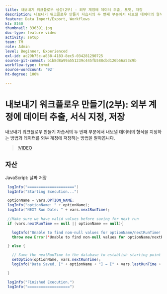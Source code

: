 ```yaml
---
title: 내보내기 워크플로우 생성(2부) - 외부 계정에 데이터 추출, 포맷, 저장
description: 내보내기 워크플로우 만들기 자습서의 두 번째 부분에서 내보낼 데이터의 형식을 지정하는 방법과 데이터를 외부 계정에 저장하는 방법을 알아봅니다.
feature: Data Import/Export, Workflows
kt: 8160
thumbnail: 336391.jpg
doc-type: feature video
activity: setup
team: TM
role: Admin
level: Beginner, Experienced
exl-id: ac29b75c-a838-4183-8ec5-034281290725
source-git-commit: b1b8d8a99a551239c445fb588cbd126b66a53c9b
workflow-type: tm+mt
source-wordcount: '92'
ht-degree: 100%

---
```


# 내보내기 워크플로우 만들기(2부): 외부 계정에 데이터 추출, 서식 지정, 저장

내보내기 워크플로우 만들기 자습서의 두 번째 부분에서 내보낼 데이터의 형식을 지정하는 방법과 데이터를 외부 계정에 저장하는 방법을 알아봅니다.

>[!VIDEO](https://video.tv.adobe.com/v/336391?quality=12&learn=on)

## 자산

JavaScript: 날짜 저장

```java
 logInfo("=====================")
 logInfo("Starting Execution...")

 optionName = vars.OPTION_NAME;
 logInfo("optionName: " + optionName);
 logInfo("NEXT Run Date: " + vars.nextRunTime);
 
 //Make sure we have valid values before saving for next run
 if (vars.nextRunTime == null || optionName == null){

   logInfo("Unable to find non-null values for optionName/nextRunTime! Throwing Error.")
   throw new Error('Unable to find non-null values for optionName/nextRunTime!  Ending Execution.');

 } else {

   // Save the nextRunTime to the database to establish starting point for next run.
   setOption(optionName, vars.nextRunTime);
   logInfo("Date Saved. [" + optionName + "] = [" + vars.lastRunTime + "]")

 }

 logInfo("Finished Execution.") 
 logInfo("===================")
```
